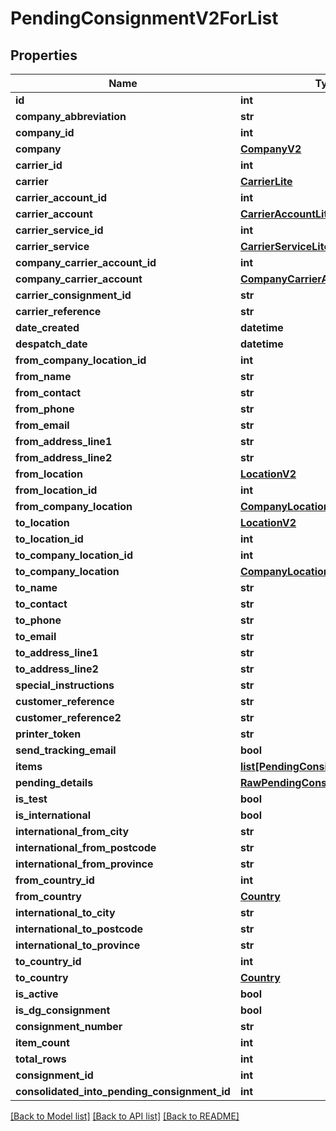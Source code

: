 # PendingConsignmentV2ForList

## Properties
Name | Type | Description | Notes
------------ | ------------- | ------------- | -------------
**id** | **int** |  | [optional] 
**company_abbreviation** | **str** |  | [optional] 
**company_id** | **int** |  | [optional] 
**company** | [**CompanyV2**](CompanyV2.md) |  | [optional] 
**carrier_id** | **int** |  | [optional] 
**carrier** | [**CarrierLite**](CarrierLite.md) |  | [optional] 
**carrier_account_id** | **int** |  | [optional] 
**carrier_account** | [**CarrierAccountLite**](CarrierAccountLite.md) |  | [optional] 
**carrier_service_id** | **int** |  | [optional] 
**carrier_service** | [**CarrierServiceLite**](CarrierServiceLite.md) |  | [optional] 
**company_carrier_account_id** | **int** |  | [optional] 
**company_carrier_account** | [**CompanyCarrierAccountLite**](CompanyCarrierAccountLite.md) |  | [optional] 
**carrier_consignment_id** | **str** |  | [optional] 
**carrier_reference** | **str** |  | [optional] 
**date_created** | **datetime** |  | [optional] 
**despatch_date** | **datetime** |  | [optional] 
**from_company_location_id** | **int** |  | [optional] 
**from_name** | **str** |  | [optional] 
**from_contact** | **str** |  | [optional] 
**from_phone** | **str** |  | [optional] 
**from_email** | **str** |  | [optional] 
**from_address_line1** | **str** |  | [optional] 
**from_address_line2** | **str** |  | [optional] 
**from_location** | [**LocationV2**](LocationV2.md) |  | [optional] 
**from_location_id** | **int** |  | [optional] 
**from_company_location** | [**CompanyLocationV2**](CompanyLocationV2.md) |  | [optional] 
**to_location** | [**LocationV2**](LocationV2.md) |  | [optional] 
**to_location_id** | **int** |  | [optional] 
**to_company_location_id** | **int** |  | [optional] 
**to_company_location** | [**CompanyLocationV2**](CompanyLocationV2.md) |  | [optional] 
**to_name** | **str** |  | [optional] 
**to_contact** | **str** |  | [optional] 
**to_phone** | **str** |  | [optional] 
**to_email** | **str** |  | [optional] 
**to_address_line1** | **str** |  | [optional] 
**to_address_line2** | **str** |  | [optional] 
**special_instructions** | **str** |  | [optional] 
**customer_reference** | **str** |  | [optional] 
**customer_reference2** | **str** |  | [optional] 
**printer_token** | **str** |  | [optional] 
**send_tracking_email** | **bool** |  | [optional] 
**items** | [**list[PendingConsignmentItemV2]**](PendingConsignmentItemV2.md) |  | [optional] 
**pending_details** | [**RawPendingConsignmentDetailsV2**](RawPendingConsignmentDetailsV2.md) |  | [optional] 
**is_test** | **bool** |  | [optional] 
**is_international** | **bool** |  | [optional] 
**international_from_city** | **str** |  | [optional] 
**international_from_postcode** | **str** |  | [optional] 
**international_from_province** | **str** |  | [optional] 
**from_country_id** | **int** |  | [optional] 
**from_country** | [**Country**](Country.md) |  | [optional] 
**international_to_city** | **str** |  | [optional] 
**international_to_postcode** | **str** |  | [optional] 
**international_to_province** | **str** |  | [optional] 
**to_country_id** | **int** |  | [optional] 
**to_country** | [**Country**](Country.md) |  | [optional] 
**is_active** | **bool** |  | [optional] 
**is_dg_consignment** | **bool** |  | [optional] 
**consignment_number** | **str** |  | [optional] 
**item_count** | **int** |  | [optional] 
**total_rows** | **int** |  | [optional] 
**consignment_id** | **int** |  | [optional] 
**consolidated_into_pending_consignment_id** | **int** |  | [optional] 

[[Back to Model list]](../README.md#documentation-for-models) [[Back to API list]](../README.md#documentation-for-api-endpoints) [[Back to README]](../README.md)

